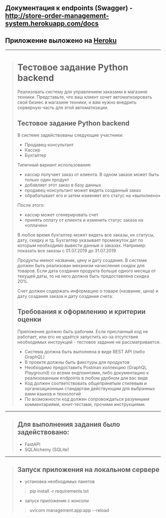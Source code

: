 ## Документация к endpoints (Swagger) - http://store-order-management-system.herokuapp.com/docs
## Приложение выложено на <a href="http://store-order-management-system.herokuapp.com/">Heroku</a>
---
> # Тестовое задание Python backend
> Реализовать систему для управлением заказами в магазине техники. Представьте, что ваш клиент хочет автоматизировать свой бизнес в магазине техники, и вам нужно внедрить серверную часть для этой автоматизации.
> 
> ## Тестовое задание Python backend
> В системе задействованы следующие участники:
> - Продавец-консультант
> - Кассир
> - Бухгалтер
> 
> Типичный вариант использования:
> - кассир получает заказ от клиента. В одном заказе может быть только один продукт
> - добавляет этот заказ в базу данных
> - продавец-консультант может видеть созданный заказ
> - обрабатывает его и затем изменяет его статус на «выполнено»
> 
> После этого:
> - кассир может сгенерировать счет
> - принять оплату от клиента и изменить статус заказа на «оплачен»
> 
> В любое время бухгалтер может видеть все заказы, их статусы, дату, скидку и тд. Бухгалтер указывает промежуток дат по которым необходимо вывести данные о заказах. Например: показать все заказы с 01.07.2019 до 31.07.2019
> 
> Продукты имеют название, цену и дату создания. В системе должен быть реализован механизм начисления скидок для товаров. Если дата создания продукта больше одного месяца от текущей даты, то на него должна быть предоставлена скидка 20%.
> 
> Счет должен содержать информацию о товаре (название, цена) и дату создания заказа и дату создания счета.
> 
> ## Требования к оформлению и критерии оценки
> Приложение должно быть рабочим. Если присланный код не работает, или его не удаётся запустить из-за отсутствия необходимых инструкций - тестовое задание не рассматривается.
> - Система должна быть выполнена в виде REST API (либо GraphQL)
> - В проекте должны быть фикстуры для продуктов
> - Необходимо предоставить Postman коллекцию (GraphQL Playground) со всеми ендпоинтами, либо документацию к реализованным endpoints в любом удобном для вас виде
> - Код должен соответствовать общепринятым стилевым и организационным стандартам действующим для выбранных вами языков и технологий
> - По возможности код должен сопровождаться разумными комментариями, юнит-тестами, прочими инструкциями.
---
> ## Для выполнения задания было задействовано:
> - FastAPI
> - SQLAlchemy (SQLite)
---
> ## Запуск приложения на локальном сервере
> - установка необходимых пакетов
>> pip install -r requirements.txt
> - запуск приложения с консоли
>> uvicorn management.app:app --reload
